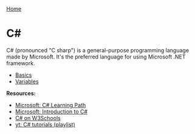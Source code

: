 [Home](../../README.md)

# C#

C# (pronounced "C sharp") is a general-purpose programming language made by Microsoft. It's the preferred language for using Microsoft .NET framework.

- [Basics](./basics.md)
- [Variables](./variables.md)

**Resources:**
- [Microsoft: C# Learning Path](https://docs.microsoft.com/en-us/learn/paths/csharp-first-steps/?WT.mc_id=dotnet-35129-website)
- [Microsoft: Introduction to C#](https://docs.microsoft.com/en-us/shows/CSharp-101/?WT.mc_id=Educationalcsharp-c9-scottha)
- [C# on W3Schools](https://www.w3schools.com/cs/index.php)
- [yt: C# tutorials (playlist)](https://www.youtube.com/watch?v=gfkTfcpWqAY&list=PLTjRvDozrdlz3_FPXwb6lX_HoGXa09Yef)
